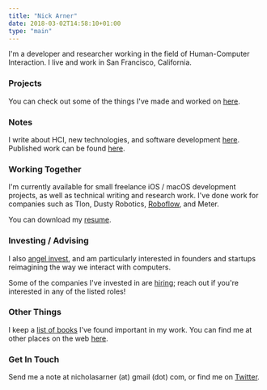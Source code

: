 ```yaml
---
title: "Nick Arner"
date: 2018-03-02T14:58:10+01:00
type: "main"
---
```




I'm a developer and researcher working in the field of Human-Computer Interaction.  I live and work in San Francisco, California. 



### Projects

You can check out some of the things I've made and worked on [here](/projects_and_work/projects/). 




### Notes

I write about HCI, new technologies, and software development [here](/notes/).
Published work can be found [here](/publications/publications/).



### Working Together

I'm currently available for small freelance iOS / macOS development projects, as well as technical writing and research work. I've done work for companies such as Tlon, Dusty Robotics, [Roboflow](Web1/), and Meter.

You can download my [resume](NFA-Resume.pdf). 



### Investing / Advising

I also [angel invest](investing/), and am particularly interested in founders and startups reimagining the way we interact with computers. 

Some of the companies I've invested in are [hiring](https://narner.notion.site/Nick-Arner-s-Job-Board-270bf00c8f67410881a29a2c6242ff17); reach out if you're interested in any of the listed roles!



### Other Things

I keep a [list of books](books/) I've found important in my work. You can find me at other places on the web [here](web/). 



### Get In Touch

Send me a note at nicholasarner (at) gmail (dot) com, or find me on [Twitter](https://twitter.com/nickarner).


